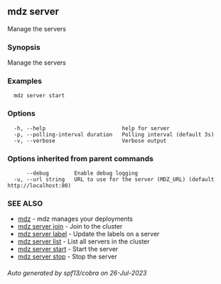 ## mdz server

Manage the servers

### Synopsis

Manage the servers

### Examples

```
  mdz server start
```

### Options

```
  -h, --help                        help for server
  -p, --polling-interval duration   Polling interval (default 3s)
  -v, --verbose                     Verbose output
```

### Options inherited from parent commands

```
      --debug        Enable debug logging
  -u, --url string   URL to use for the server (MDZ_URL) (default http://localhost:80)
```

### SEE ALSO

* [mdz](mdz.md)	 - mdz manages your deployments
* [mdz server join](mdz_server_join.md)	 - Join to the cluster
* [mdz server label](mdz_server_label.md)	 - Update the labels on a server
* [mdz server list](mdz_server_list.md)	 - List all servers in the cluster
* [mdz server start](mdz_server_start.md)	 - Start the server
* [mdz server stop](mdz_server_stop.md)	 - Stop the server

###### Auto generated by spf13/cobra on 26-Jul-2023
